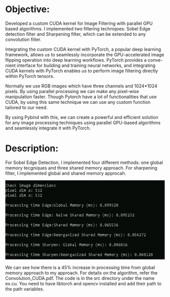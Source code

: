 
# **Objective:**
Developed a custom CUDA kernel for Image Filtering with parallel GPU based algorithms.  I implemented two filtering techniqoes: Sobel Edge detection
filter and Sharpening filter, which can be extended to any convolution filter.

Integrating the custom CUDA kernel with PyTorch, a popular deep learning framework, allows us to seamlessly
incorporate the GPU-accelerated image flipping operation into deep learning workflows. PyTorch provides a conve-
nient interface for building and training neural networks, and integrating CUDA kernels with PyTorch enables us to
perform image filtering directly within PyTorch tensors.

Normally we use RGB images which have three channels and 1024*1024 pixels. By using parallel processing we
can make any pixel-wise manipulation faster. Though Pytorch have a lot of functionalities that use CUDA, by using
this same technique we can use any custom function tailored to our need.

By using Pybind with this, we can create a powerful and efficient solution for any image processing techniques
using parallel GPU-based algorithms and seamlessly integrate it with PyTorch.
# **Description:**
For Sobel Edge Detection, I implemented four different methods: one global memory tecgniques and three shared memory approach. For sharpening filter, I implemented global and shared memory approcah. 
<p align="center">
<img src="image/processing_time.png" width="600" height="250">
</p>
We can see how there is a 45% increase in processing time from global memory approach to my approach. For details on the algorithm, refer the Convolution_CUDA.pdf. 
The code is in the src directory under the name ex.cu. You need to have libtorch and opencv installed and add their path to the path variables.
